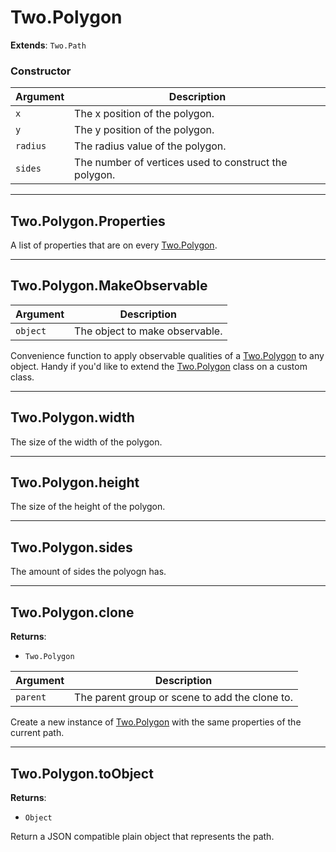 # Two.Polygon


__Extends__: `Two.Path`





### Constructor


| Argument | Description |
| ---- | ----------- |
| `x` | The x position of the polygon. |
| `y` | The y position of the polygon. |
| `radius` | The radius value of the polygon. |
| `sides` | The number of vertices used to construct the polygon. |



---

<div class="static ">

## Two.Polygon.Properties








A list of properties that are on every [Two.Polygon](/documentation/polygon).









</div>



---

<div class="static ">

## Two.Polygon.MakeObservable










| Argument | Description |
| ---- | ----------- |
| `object` | The object to make observable. |


Convenience function to apply observable qualities of a [Two.Polygon](/documentation/polygon) to any object. Handy if you'd like to extend the [Two.Polygon](/documentation/polygon) class on a custom class.



</div>



---

<div class="instance ">

## Two.Polygon.width








The size of the width of the polygon.









</div>



---

<div class="instance ">

## Two.Polygon.height








The size of the height of the polygon.









</div>



---

<div class="instance ">

## Two.Polygon.sides








The amount of sides the polyogn has.









</div>



---

<div class="instance ">

## Two.Polygon.clone




__Returns__:



+ `Two.Polygon`











| Argument | Description |
| ---- | ----------- |
| `parent` | The parent group or scene to add the clone to. |


Create a new instance of [Two.Polygon](/documentation/polygon) with the same properties of the current path.



</div>



---

<div class="instance ">

## Two.Polygon.toObject




__Returns__:



+ `Object`













Return a JSON compatible plain object that represents the path.



</div>


